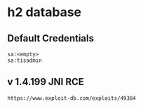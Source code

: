 # h2 database

## Default Credentials

```
sa:<empty>
sa:tisadmin
```

## v 1.4.199 JNI RCE

```
https://www.exploit-db.com/exploits/49384
```
